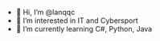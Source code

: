 - 👋 Hi, I’m @lanqqc
- 👀 I’m interested in IT and Cybersport
- 🌱 I’m currently learning C#, Python, Java

<!---
lanqqc/lanqqc is a ✨ special ✨ repository because its `README.md` (this file) appears on your GitHub profile.
You can click the Preview link to take a look at your changes. ;)
--->
